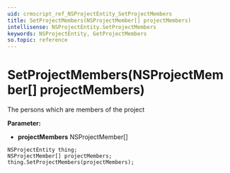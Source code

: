 ```yaml
---
uid: crmscript_ref_NSProjectEntity_SetProjectMembers
title: SetProjectMembers(NSProjectMember[] projectMembers)
intellisense: NSProjectEntity.SetProjectMembers
keywords: NSProjectEntity, GetProjectMembers
so.topic: reference
---
```


# SetProjectMembers(NSProjectMember[] projectMembers)

The persons which are members of the project

**Parameter:** 
 - **projectMembers** NSProjectMember[]

```crmscript
NSProjectEntity thing;
NSProjectMember[] projectMembers;
thing.SetProjectMembers(projectMembers);
```

